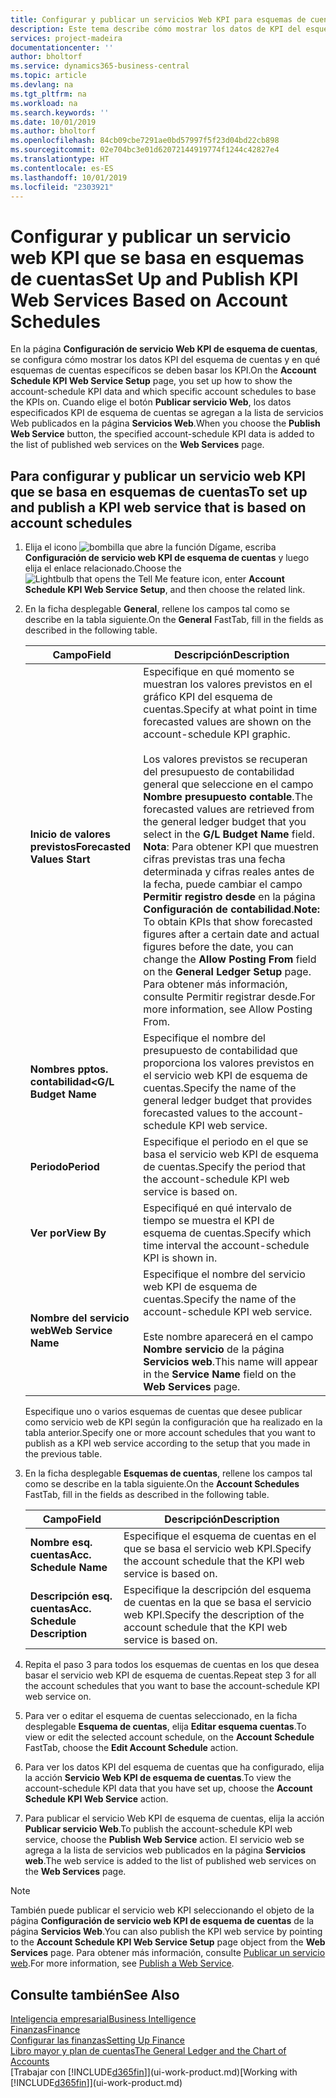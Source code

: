 ```yaml
---
title: Configurar y publicar un servicios Web KPI para esquemas de cuentas | Documentos de Microsoft
description: Este tema describe cómo mostrar los datos de KPI del esquema de cuentas según esquemas de cuentas específicos.
services: project-madeira
documentationcenter: ''
author: bholtorf
ms.service: dynamics365-business-central
ms.topic: article
ms.devlang: na
ms.tgt_pltfrm: na
ms.workload: na
ms.search.keywords: ''
ms.date: 10/01/2019
ms.author: bholtorf
ms.openlocfilehash: 84cb09cbe7291ae0bd57997f5f23d04bd22cb898
ms.sourcegitcommit: 02e704bc3e01d62072144919774f1244c42827e4
ms.translationtype: HT
ms.contentlocale: es-ES
ms.lasthandoff: 10/01/2019
ms.locfileid: "2303921"
---
```

# <a name="set-up-and-publish-kpi-web-services-based-on-account-schedules"></a><span data-ttu-id="28b6d-103">Configurar y publicar un servicio web KPI que se basa en esquemas de cuentas</span><span class="sxs-lookup"><span data-stu-id="28b6d-103">Set Up and Publish KPI Web Services Based on Account Schedules</span></span>
<span data-ttu-id="28b6d-104">En la página **Configuración de servicio Web KPI de esquema de cuentas**, se configura cómo mostrar los datos KPI del esquema de cuentas y en qué esquemas de cuentas específicos se deben basar los KPI.</span><span class="sxs-lookup"><span data-stu-id="28b6d-104">On the **Account Schedule KPI Web Service Setup** page, you set up how to show the account-schedule KPI data and which specific account schedules to base the KPIs on.</span></span> <span data-ttu-id="28b6d-105">Cuando elige el botón **Publicar servicio Web**, los datos especificados KPI de esquema de cuentas se agregan a la lista de servicios Web publicados en la página **Servicios Web**.</span><span class="sxs-lookup"><span data-stu-id="28b6d-105">When you choose the **Publish Web Service** button, the specified account-schedule KPI data is added to the list of published web services on the **Web Services** page.</span></span>  

## <a name="to-set-up-and-publish-a-kpi-web-service-that-is-based-on-account-schedules"></a><span data-ttu-id="28b6d-106">Para configurar y publicar un servicio web KPI que se basa en esquemas de cuentas</span><span class="sxs-lookup"><span data-stu-id="28b6d-106">To set up and publish a KPI web service that is based on account schedules</span></span>  
1.  <span data-ttu-id="28b6d-107">Elija el icono ![bombilla que abre la función Dígame](media/ui-search/search_small.png "Dígame que desea hacer"), escriba **Configuración de servicio web KPI de esquema de cuentas** y luego elija el enlace relacionado.</span><span class="sxs-lookup"><span data-stu-id="28b6d-107">Choose the ![Lightbulb that opens the Tell Me feature](media/ui-search/search_small.png "Tell me what you want to do") icon, enter **Account Schedule KPI Web Service Setup**, and then choose the related link.</span></span>  
2.  <span data-ttu-id="28b6d-108">En la ficha desplegable **General**, rellene los campos tal como se describe en la tabla siguiente.</span><span class="sxs-lookup"><span data-stu-id="28b6d-108">On the **General** FastTab, fill in the fields as described in the following table.</span></span>  

    |<span data-ttu-id="28b6d-109">Campo</span><span class="sxs-lookup"><span data-stu-id="28b6d-109">Field</span></span>|<span data-ttu-id="28b6d-110">Descripción</span><span class="sxs-lookup"><span data-stu-id="28b6d-110">Description</span></span>|  
    |---------------------------------|---------------------------------------|  
    |<span data-ttu-id="28b6d-111">**Inicio de valores previstos**</span><span class="sxs-lookup"><span data-stu-id="28b6d-111">**Forecasted Values Start**</span></span>|<span data-ttu-id="28b6d-112">Especifique en qué momento se muestran los valores previstos en el gráfico KPI del esquema de cuentas.</span><span class="sxs-lookup"><span data-stu-id="28b6d-112">Specify at what point in time forecasted values are shown on the account-schedule KPI graphic.</span></span><br /><br /> <span data-ttu-id="28b6d-113">Los valores previstos se recuperan del presupuesto de contabilidad general que seleccione en el campo **Nombre presupuesto contable**.</span><span class="sxs-lookup"><span data-stu-id="28b6d-113">The forecasted values are retrieved from the general ledger budget that you select in the **G/L Budget Name** field.</span></span> <span data-ttu-id="28b6d-114">**Nota**: Para obtener KPI que muestren cifras previstas tras una fecha determinada y cifras reales antes de la fecha, puede cambiar el campo **Permitir registro desde** en la página **Configuración de contabilidad**.</span><span class="sxs-lookup"><span data-stu-id="28b6d-114">**Note:**  To obtain KPIs that show forecasted figures after a certain date and actual figures before the date, you can change the **Allow Posting From** field on the **General Ledger Setup** page.</span></span> <span data-ttu-id="28b6d-115">Para obtener más información, consulte Permitir registrar desde.</span><span class="sxs-lookup"><span data-stu-id="28b6d-115">For more information, see Allow Posting From.</span></span>|  
    |<span data-ttu-id="28b6d-116">**Nombres pptos. contabilidad<**</span><span class="sxs-lookup"><span data-stu-id="28b6d-116">**G/L Budget Name**</span></span>|<span data-ttu-id="28b6d-117">Especifique el nombre del presupuesto de contabilidad que proporciona los valores previstos en el servicio web KPI de esquema de cuentas.</span><span class="sxs-lookup"><span data-stu-id="28b6d-117">Specify the name of the general ledger budget that provides forecasted values to the account-schedule KPI web service.</span></span>|  
    |<span data-ttu-id="28b6d-118">**Periodo**</span><span class="sxs-lookup"><span data-stu-id="28b6d-118">**Period**</span></span>|<span data-ttu-id="28b6d-119">Especifique el periodo en el que se basa el servicio web KPI de esquema de cuentas.</span><span class="sxs-lookup"><span data-stu-id="28b6d-119">Specify the period that the account-schedule KPI web service is based on.</span></span>|  
    |<span data-ttu-id="28b6d-120">**Ver por**</span><span class="sxs-lookup"><span data-stu-id="28b6d-120">**View By**</span></span>|<span data-ttu-id="28b6d-121">Especifiqué en qué intervalo de tiempo se muestra el KPI de esquema de cuentas.</span><span class="sxs-lookup"><span data-stu-id="28b6d-121">Specify which time interval the account-schedule KPI is shown in.</span></span>|  
    |<span data-ttu-id="28b6d-122">**Nombre del servicio web**</span><span class="sxs-lookup"><span data-stu-id="28b6d-122">**Web Service Name**</span></span>|<span data-ttu-id="28b6d-123">Especifique el nombre del servicio web KPI de esquema de cuentas.</span><span class="sxs-lookup"><span data-stu-id="28b6d-123">Specify the name of the account-schedule KPI web service.</span></span><br /><br /> <span data-ttu-id="28b6d-124">Este nombre aparecerá en el campo **Nombre servicio** de la página **Servicios web**.</span><span class="sxs-lookup"><span data-stu-id="28b6d-124">This name will appear in the **Service Name** field on the **Web Services** page.</span></span>|  

    <span data-ttu-id="28b6d-125">Especifique uno o varios esquemas de cuentas que desee publicar como servicio web de KPI según la configuración que ha realizado en la tabla anterior.</span><span class="sxs-lookup"><span data-stu-id="28b6d-125">Specify one or more account schedules that you want to publish as a KPI web service according to the setup that you made in the previous table.</span></span>  

3.  <span data-ttu-id="28b6d-126">En la ficha desplegable **Esquemas de cuentas**, rellene los campos tal como se describe en la tabla siguiente.</span><span class="sxs-lookup"><span data-stu-id="28b6d-126">On the **Account Schedules** FastTab, fill in the fields as described in the following table.</span></span>  

    |<span data-ttu-id="28b6d-127">Campo</span><span class="sxs-lookup"><span data-stu-id="28b6d-127">Field</span></span>|<span data-ttu-id="28b6d-128">Descripción</span><span class="sxs-lookup"><span data-stu-id="28b6d-128">Description</span></span>|  
    |---------------------------------|---------------------------------------|  
    |<span data-ttu-id="28b6d-129">**Nombre esq. cuentas**</span><span class="sxs-lookup"><span data-stu-id="28b6d-129">**Acc. Schedule Name**</span></span>|<span data-ttu-id="28b6d-130">Especifique el esquema de cuentas en el que se basa el servicio web KPI.</span><span class="sxs-lookup"><span data-stu-id="28b6d-130">Specify the account schedule that the KPI web service is based on.</span></span>|  
    |<span data-ttu-id="28b6d-131">**Descripción esq. cuentas**</span><span class="sxs-lookup"><span data-stu-id="28b6d-131">**Acc. Schedule Description**</span></span>|<span data-ttu-id="28b6d-132">Especifique la descripción del esquema de cuentas en la que se basa el servicio web KPI.</span><span class="sxs-lookup"><span data-stu-id="28b6d-132">Specify the description of the account schedule that the KPI web service is based on.</span></span>|  

4.  <span data-ttu-id="28b6d-133">Repita el paso 3 para todos los esquemas de cuentas en los que desea basar el servicio web KPI de esquema de cuentas.</span><span class="sxs-lookup"><span data-stu-id="28b6d-133">Repeat step 3 for all the account schedules that you want to base the account-schedule KPI web service on.</span></span>  
5.  <span data-ttu-id="28b6d-134">Para ver o editar el esquema de cuentas seleccionado, en la ficha desplegable **Esquema de cuentas**, elija **Editar esquema cuentas**.</span><span class="sxs-lookup"><span data-stu-id="28b6d-134">To view or edit the selected account schedule, on the **Account Schedule** FastTab, choose the **Edit Account Schedule** action.</span></span>  
6.  <span data-ttu-id="28b6d-135">Para ver los datos KPI del esquema de cuentas que ha configurado, elija la acción **Servicio Web KPI de esquema de cuentas**.</span><span class="sxs-lookup"><span data-stu-id="28b6d-135">To view the account-schedule KPI data that you have set up, choose the **Account Schedule KPI Web Service** action.</span></span>  
7.  <span data-ttu-id="28b6d-136">Para publicar el servicio Web KPI de esquema de cuentas, elija la acción **Publicar servicio Web**.</span><span class="sxs-lookup"><span data-stu-id="28b6d-136">To publish the account-schedule KPI web service, choose the **Publish Web Service** action.</span></span> <span data-ttu-id="28b6d-137">El servicio web se agrega a la lista de servicios web publicados en la página **Servicios web**.</span><span class="sxs-lookup"><span data-stu-id="28b6d-137">The web service is added to the list of published web services on the **Web Services** page.</span></span>  

> [!NOTE]  
>  <span data-ttu-id="28b6d-138">También puede publicar el servicio web KPI seleccionando el objeto de la página **Configuración de servicio web KPI de esquema de cuentas** de la página **Servicios Web**.</span><span class="sxs-lookup"><span data-stu-id="28b6d-138">You can also publish the KPI web service by pointing to the **Account Schedule KPI Web Service Setup** page object from the **Web Services** page.</span></span> <span data-ttu-id="28b6d-139">Para obtener más información, consulte [Publicar un servicio web](across-how-publish-web-service.md).</span><span class="sxs-lookup"><span data-stu-id="28b6d-139">For more information, see [Publish a Web Service](across-how-publish-web-service.md).</span></span>  

## <a name="see-also"></a><span data-ttu-id="28b6d-140">Consulte también</span><span class="sxs-lookup"><span data-stu-id="28b6d-140">See Also</span></span>  
[<span data-ttu-id="28b6d-141">Inteligencia empresarial</span><span class="sxs-lookup"><span data-stu-id="28b6d-141">Business Intelligence</span></span>](bi.md)  
[<span data-ttu-id="28b6d-142">Finanzas</span><span class="sxs-lookup"><span data-stu-id="28b6d-142">Finance</span></span>](finance.md)  
[<span data-ttu-id="28b6d-143">Configurar las finanzas</span><span class="sxs-lookup"><span data-stu-id="28b6d-143">Setting Up Finance</span></span>](finance-setup-finance.md)  
[<span data-ttu-id="28b6d-144">Libro mayor y plan de cuentas</span><span class="sxs-lookup"><span data-stu-id="28b6d-144">The General Ledger and the Chart of Accounts</span></span>](finance-general-ledger.md)  
<span data-ttu-id="28b6d-145">[Trabajar con [!INCLUDE[d365fin](includes/d365fin_md.md)]](ui-work-product.md)</span><span class="sxs-lookup"><span data-stu-id="28b6d-145">[Working with [!INCLUDE[d365fin](includes/d365fin_md.md)]](ui-work-product.md)</span></span>

